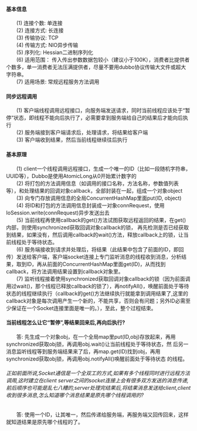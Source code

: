 #### 基本信息
&emsp;&emsp;(1) 连接个数: 单连接<br/>
&emsp;&emsp;(2) 连接方式: 长连接<br/>
&emsp;&emsp;(3) 传输协议: TCP<br/>
&emsp;&emsp;(4) 传输方式: NIO异步传输<br/>
&emsp;&emsp;(5) 序列化: Hessian二进制序列化<br/>
&emsp;&emsp;(6) 适用范围： 传入传出参数数据包较小（建议小于100K），消费者比提供者个数多，单一消费者无法压满提供者，尽量不要用dubbo协议传输大文件或超大字符串。<br/>
&emsp;&emsp;(7) 适用场景: 常规远程服务方法调用<br/>
    
#### 同步远程调用
&emsp;&emsp;(1) 客户端线程调用远程接口，向服务端发送请求，同时当前线程应该处于“暂停“状态，即线程不能向后执行了，必需要拿到服务端给自己的结果后才能向后执行<br/>
&emsp;&emsp;(2) 服务端接到客户端请求后，处理请求，将结果给客户端<br/>
&emsp;&emsp;(3) 客户端收到结果，然后当前线程继续往后执行<br/>
    
#### 基本原理
&emsp;&emsp;(1) client一个线程调用远程接口，生成一个唯一的ID（比如一段随机字符串，UUID等），Dubbo是使用AtomicLong从0开始累计数字的<br/>
&emsp;&emsp;(2) 将打包的方法调用信息（如调用的接口名称，方法名称，参数值列表等），和处理结果的回调对象callback，全部封装在一起，组成一个对象object<br/>
&emsp;&emsp;(3) 向专门存放调用信息的全局ConcurrentHashMap里面put(ID, object)<br/>
&emsp;&emsp;(4) 将ID和打包的方法调用信息封装成一对象connRequest，使用IoSession.write(connRequest)异步发送出去<br/>
&emsp;&emsp;(5) 当前线程再使用callback的get()方法试图获取远程返回的结果，在get()内部，则使用synchronized获取回调对象callback的锁， 再先检测是否已经获取到结果，如果没有，然后调用callback的wait()方法，释放callback上的锁，让当前线程处于等待状态。<br/>
&emsp;&emsp;(6) 服务端接收到请求并处理后，将结果（此结果中包含了前面的ID，即回传）发送给客户端，客户端socket连接上专门监听消息的线程收到消息，分析结果，取到ID，再从前面的ConcurrentHashMap里面get(ID)，从而找到callback，将方法调用结果设置到callback对象里。<br/>
&emsp;&emsp;(7) 监听线程接着使用synchronized获取回调对象callback的锁（因为前面调用过wait()，那个线程已释放callback的锁了），再notifyAll()，唤醒前面处于等待状态的线程继续执行（callback的get()方法继续执行就能拿到调用结果了,这里的callback对象是每次调用产生一个新的，不能共享，否则会有问题；另外ID必需至少保证在一个Socket连接里面是唯一的。），至此，整个过程结束。<br/>

#### 当前线程怎么让它“暂停”,等结果回来后,再向后执行?
&emsp;&emsp;答: 先生成一个对象obj，在一个全局map里put(ID,obj)存放起来，再用synchronized获取obj锁，再调用obj.wait()让当前线程处于等待状态，然
后另一消息监听线程等到服务端结果来了后，再map.get(ID)找到obj，再用synchronized获取obj锁，再调用obj.notifyAll()唤醒前面处于等待状态
的线程。<br/>

###### 正如前面所说,Socket通信是一个全双工的方式,如果有多个线程同时进行远程方法调用,这时建立在client server之间的socket连接上会有很多双方发送的消息传递,前后顺序也可能是乱七八糟的,server处理完结果后,将结果消息发送给client,client收到很多消息,怎么知道哪个消息结果是原先哪个线程调用的?
&emsp;&emsp;答: 使用一个ID，让其唯一，然后传递给服务端，再服务端又回传回来，这样就知道结果是原先哪个线程的了。<br/>